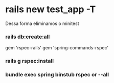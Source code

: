 # rails new test_app -T
Dessa forma eliminamos o minitest

### rails db:create:all
gem 'rspec-rails'
gem 'spring-commands-rspec'
### rails g rspec:install 
### bundle exec spring binstub rspec or --all